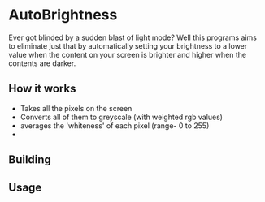 # AutoBrightness
Ever got blinded by a sudden blast of light mode? Well this programs aims to eliminate just that by automatically setting your brightness to a lower value when the content on your screen is brighter and higher when the contents are darker.

<!-- #### Note: This project is not complete yet, this will only analyze your screen(s) and determine what your brightness should be -->

## How it works
- Takes all the pixels on the screen
- Converts all of them to greyscale (with weighted rgb values)
- averages the 'whiteness' of each pixel (range- 0 to 255)
- 

## Building


## Usage
